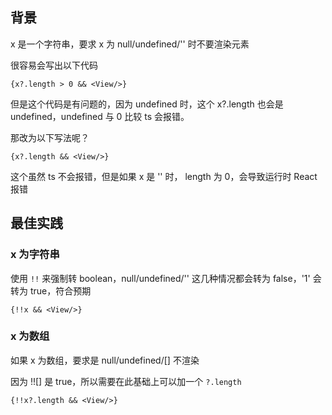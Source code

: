 ## 背景
x 是一个字符串，要求 x 为 null/undefined/'' 时不要渲染元素

很容易会写出以下代码

```tsx
{x?.length > 0 && <View/>}
```

但是这个代码是有问题的，因为 undefined 时，这个 x?.length 也会是 undefined，undefined 与 0 比较 ts 会报错。

那改为以下写法呢？

```tsx
{x?.length && <View/>}
```

这个虽然 ts 不会报错，但是如果 x 是 '' 时， length 为 0，会导致运行时 React 报错


## 最佳实践
### x 为字符串

使用 `!!` 来强制转 boolean，null/undefined/'' 这几种情况都会转为 false，'1' 会转为 true，符合预期

```tsx
{!!x && <View/>}
```


### x 为数组
如果 x 为数组，要求是 null/undefined/[] 不渲染

因为 !![] 是 true，所以需要在此基础上可以加一个 `?.length`

```tsx
{!!x?.length && <View/>}
```